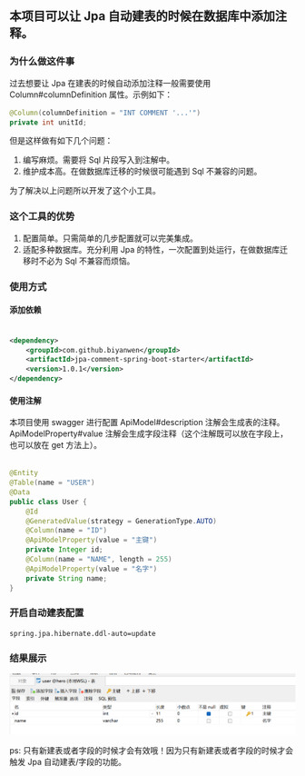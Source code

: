 ## 本项目可以让 Jpa 自动建表的时候在数据库中添加注释。

### 为什么做这件事

过去想要让 Jpa 在建表的时候自动添加注释一般需要使用 Column#columnDefinition 属性。示例如下：

~~~java
@Column(columnDefinition = "INT COMMENT '...'")
private int unitId;
~~~

但是这样做有如下几个问题：

1. 编写麻烦。需要将 Sql 片段写入到注解中。
2. 维护成本高。在做数据库迁移的时候很可能遇到 Sql 不兼容的问题。

为了解决以上问题所以开发了这个小工具。

### 这个工具的优势

1. 配置简单。只需简单的几步配置就可以完美集成。
2. 适配多种数据库。充分利用 Jpa 的特性，一次配置到处运行，在做数据库迁移时不必为 Sql 不兼容而烦恼。

### 使用方式

#### 添加依赖

~~~xml

<dependency>
    <groupId>com.github.biyanwen</groupId>
    <artifactId>jpa-comment-spring-boot-starter</artifactId>
    <version>1.0.1</version>
</dependency>
~~~

#### 使用注解

本项目使用 swagger 进行配置 ApiModel#description 注解会生成表的注释。 ApiModelProperty#value 注解会生成字段注释（这个注解既可以放在字段上，也可以放在 get 方法上）。

~~~java

@Entity
@Table(name = "USER")
@Data
public class User {
	@Id
	@GeneratedValue(strategy = GenerationType.AUTO)
	@Column(name = "ID")
	@ApiModelProperty(value = "主键")
	private Integer id;
	@Column(name = "NAME", length = 255)
	@ApiModelProperty(value = "名字")
	private String name;
}
~~~

### 开启自动建表配置

~~~properties
spring.jpa.hibernate.ddl-auto=update
~~~

### 结果展示

![img_2.png](img.png)

ps: 只有新建表或者字段的时候才会有效哦！因为只有新建表或者字段的时候才会触发 Jpa 自动建表/字段的功能。
